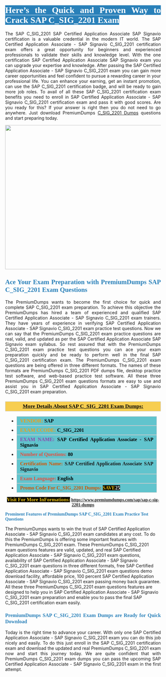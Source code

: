 <h1 style="text-align: justify;"><span style="color:#ffffff;"><span style="font-family:Georgia,serif;"><strong><span style="background-color:#2980b9;">Here’s the Quick and Proven Way to Crack SAP C_SIG_2201 Exam</span></strong></span></span></h1>

<p style="text-align: justify;">The SAP C_SIG_2201 SAP Certified Application Associate SAP Signavio certification is a valuable credential in the modern IT world. The SAP Certified Application Associate - SAP Signavio C_SIG_2201 certification exam offers a great opportunity for beginners and experienced professionals to validate their skills and knowledge level. With the one certification SAP Certified Application Associate SAP Signavio exam you can upgrade your expertise and knowledge. After passing the SAP Certified Application Associate - SAP Signavio C_SIG_2201 exam you can gain more career opportunities and feel confident to pursue a rewarding career in your professional life. You can enhance your earning, get an instant promotion, can use the SAP C_SIG_2201 certification badge, and will be ready to gain more job roles. To avail of all these SAP C_SIG_2201 certification exam benefits you need to enroll in SAP Certified Application Associate - SAP Signavio C_SIG_2201 certification exam and pass it with good scores. Are you ready for this? If your answer is right then you do not need to go anywhere. Just download PremiumDumps <a href="https://www.premiumdumps.com/sap/sap-c-sig-2201-dumps">C_SIG_2201 Dumps</a> questions and start preparing today.</p>

<p style="text-align: center;"><a href="https://www.premiumdumps.com/sap/sap-c-sig-2201-dumps"><img alt="" src="https://i.imgur.com/KJGzbJ2.jpeg" style="width: 700px; height: 465px;" /></a></p>

<h2 style="text-align: justify;"><span style="color:#2980b9;"><span style="font-family:Georgia,serif;"><strong>Ace Your Exam Preparation with PremiumDumps SAP C_SIG_2201 Exam Questions</strong></span></span></h2>

<p style="text-align: justify;">The PremiumDumps wants to become the first choice for quick and complete SAP C_SIG_2201 exam preparation. To achieve this objective the PremiumDumps has hired a team of experienced and qualified SAP Certified Application Associate - SAP Signavio C_SIG_2201 exam trainers. They have years of experience in verifying SAP Certified Application Associate - SAP Signavio C_SIG_2201 exam practice test questions. Now we can say that the PremiumDumps C_SIG_2201 exam practice questions are real, valid, and updated as per the SAP Certified Application Associate SAP Signavio exam syllabus. So rest assured that with the PremiumDumps C_SIG_2201 exam practice test questions you can ace your exam preparation quickly and be ready to perform well in the final SAP C_SIG_2201 certification exam. The PremiumDumps C_SIG_2201 exam questions are being offered in three different formats. The names of these formats are PremiumDumps C_SIG_2201 PDF dumps file, desktop practice test software, and web-based practice test software. All these three PremiumDumps C_SIG_2201 exam questions formats are easy to use and assist you in SAP Certified Application Associate - SAP Signavio C_SIG_2201 exam preparation.</p>

<h3 style="background: #f7ce50; border: 1px solid rgb(204, 204, 204); padding: 5px 10px; text-align: center;"><span style="font-family:Georgia,serif;"><u><u><span style="color:#000000;"><span style="font-size:11pt"><span style="line-height:normal"><b><span style="font-size:13.0pt"><span cambria="">More Details About SAP C_SIG_2201 Exam Dumps:</span></span></b></span></span></span></u></u></span></h3>

<ul>
	<li style="margin:0cm 10pt">
	<div style="background:#61c4cd; border: 1px solid rgb(204, 204, 204); padding: 5px 10px; text-align: justify;"><span style="font-family:Georgia,serif;"><span style="font-size:11pt"><span style="line-height:normal"><b><span style="font-size:12.0pt"><span new="" roman="" times=""><span style="color:#f39c12;">VENDOR:</span> <span style="color:#000000;">SAP</span></span></span></b></span></span></span></div>
	</li>
	<li style="margin:0cm 10pt">
	<div style="background: #61c4cd; border: 1px solid rgb(204, 204, 204); padding: 5px 10px; text-align: justify;"><span style="font-family:Georgia,serif;"><span style="font-size:11pt"><span style="line-height:normal"><b><span style="font-size:12.0pt"><span new="" roman="" times=""><span style="color:#f39c12;">EXAM CCODE:</span> <span style="color:#000000;">C_SIG_2201</span></span></span></b></span></span></span></div>
	</li>
	<li style="margin:0cm 10pt">
	<div style="background: #61c4cd; border: 1px solid rgb(204, 204, 204); padding: 5px 10px; text-align: justify;"><span style="font-family:Georgia,serif;"><span style="font-size:11pt"><span style="line-height:normal"><b><span style="font-size:12.0pt"><span new="" roman="" times=""><span style="color:#8e44ad;">EXAM NAME:</span> <span style="color:#000000;">SAP Certified Application Associate - SAP Signavio</span></span></span></b></span></span></span></div>
	</li>
	<li style="margin:0cm 10pt">
	<div style="background: #61c4cd; border: 1px solid rgb(204, 204, 204); padding: 5px 10px;"><span style="font-family:Georgia,serif;"><span style="font-size:11pt"><span style="line-height:normal"><b><span style="font-size:12.0pt"><span new="" roman="" times=""><span style="color:#e74c3c;">Number of Questions:</span><span style="color:#000000;"><span style="color:#f1c40f;"> </span>80</span></span></span></b></span></span></span></div>
	</li>
	<li style="margin:0cm 10pt">
	<div style="background: #61c4cd; border: 1px solid rgb(204, 204, 204); padding: 5px 10px; text-align: justify;"><span style="font-family:Georgia,serif;"><span style="font-size:11pt"><span style="line-height:normal"><b><span style="font-size:12.0pt"><span new="" roman="" times=""><span style="color:#d35400;">Certification Name:</span> SAP Certified Application Associate SAP Signavio</span></span></b></span></span></span></div>
	</li>
	<li style="margin:0cm 10pt">
	<div style="background: #61c4cd; border: 1px solid rgb(204, 204, 204); padding: 5px 10px; text-align: justify;"><span style="font-family:Georgia,serif;"><span style="font-size:11pt"><span style="line-height:normal"><b><span style="font-size:12.0pt"><span new="" roman="" times=""><span style="color:#e74c3c;">Exam Language:</span> <span style="color:#000000;">English</span></span></span></b></span></span></span></div>
	</li>
	<li style="margin:0cm 10pt">
	<div style="background: #61c4cd; border: 1px solid rgb(204, 204, 204); padding: 5px 10px;"><span style="font-family:Georgia,serif;"><span style="font-size:11pt"><span style="line-height:normal"><b><span style="font-size:12.0pt"><span new="" roman="" times=""><span style="color:#d35400;">Promo Code For C_SIG_2201 Dumps:</span><span style="color:#f1c40f;"> <span style="background-color:#000000;">SAVE</span></span><span style="color:#ffffff;"><span style="background-color:#000000;">25</span></span></span></span></b></span></span></span></div>
	</li>
</ul>

<p style="text-align: center;"><span style="font-family:Georgia,serif;"><strong><span style="font-size:16px;"><span style="color:#f1c40f;"><span style="background-color:#000000;">Visit For More InFormations:</span></span></span> <a href="https://www.premiumdumps.com/sap/sap-c-sig-2201-dumps">https://www.premiumdumps.com/sap/sap-c-sig-2201-dumps</a></strong></span></p>

<p><span style="color:#2980b9;"><span style="font-family:Georgia,serif;"><strong><strong><strong>Prominent Features of PremiumDumps SAP C_SIG_2201 Exam Practice Test Questions</strong></strong></strong></span></span></p>

<p>The PremiumDumps wants to win the trust of SAP Certified Application Associate - SAP Signavio C_SIG_2201 exam candidates at any cost. To do this the PremiumDumps is offering some important features with PremiumDumps C_SIG_2201 exam. These PremiumDumps C_SIG_2201 exam questions features are valid, updated, and real SAP Certified Application Associate - SAP Signavio C_SIG_2201 exam questions, availability of SAP Certified Application Associate - SAP Signavio C_SIG_2201 exam questions in three different formats, free SAP Certified Application Associate - SAP Signavio C_SIG_2201 exam questions demo download facility, affordable price, 100 percent SAP Certified Application Associate - SAP Signavio C_SIG_2201 exam passing money back guarantee. All these three PremiumDumps C_SIG_2201 exam questions features are designed to help you in SAP Certified Application Associate - SAP Signavio C_SIG_2201 exam preparation and enable you to pass the final SAP C_SIG_2201 certification exam easily.</p>

<h3 style="text-align: justify;"><span style="color:#2980b9;"><span style="font-family:Georgia,serif;"><strong><strong><strong>PremiumDumps SAP C_SIG_2201 Exam Dumps are Ready for Quick Download</strong></strong></strong></span></span></h3>

<p style="text-align: justify;">Today is the right time to advance your career. With only one SAP Certified Application Associate - SAP Signavio C_SIG_2201 exam you can do this job nicely and easily. To do this just enroll in the SAP C_SIG_2201 certification exam and download the updated and real PremiumDumps C_SIG_2201 exam now and start this journey today. We are quite confident that with PremiumDumps C_SIG_2201 exam dumps you can pass the upcoming SAP Certified Application Associate - SAP Signavio C_SIG_2201 exam in the first attempt.</p>
